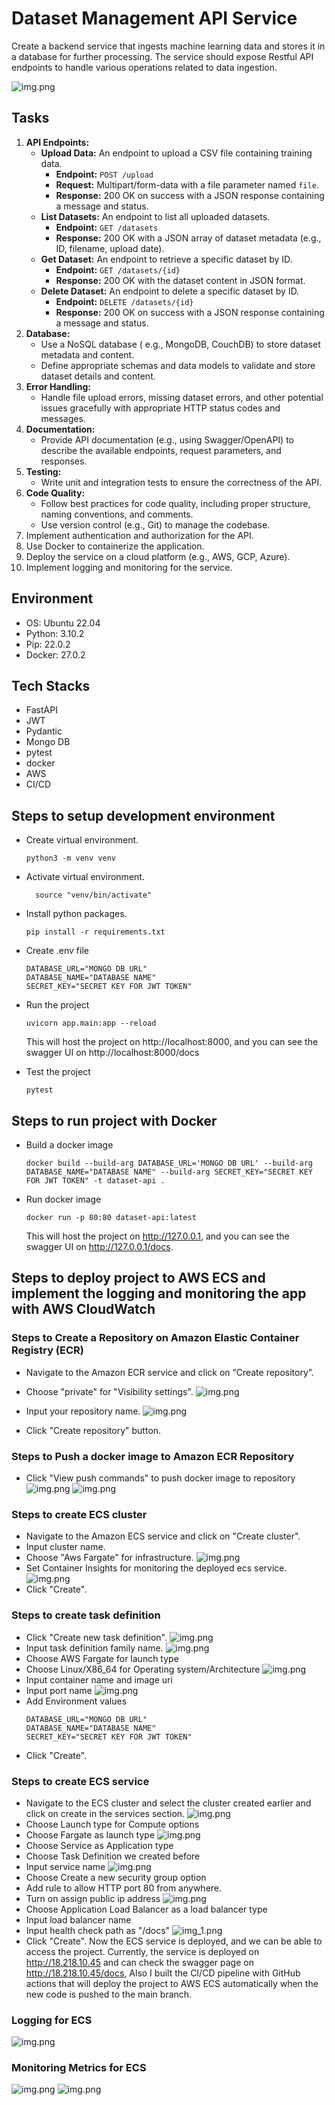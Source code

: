 # Dataset Management API Service
Create a backend service that ingests machine learning data and stores it in a database for further processing. The service should expose Restful API endpoints to handle various operations related to data ingestion.

![img.png](images/img.png)

## Tasks
1. **API Endpoints:**
   - **Upload Data:** An endpoint to upload a CSV file containing training data.
     - **Endpoint:** `POST /upload`
     - **Request:** Multipart/form-data with a file parameter named `file`.
     - **Response:** 200 OK on success with a JSON response containing a message and status.
   - **List Datasets:** An endpoint to list all uploaded datasets.
     - **Endpoint:** `GET /datasets`
     - **Response:** 200 OK with a JSON array of dataset metadata (e.g., ID, filename, upload date).
   - **Get Dataset:** An endpoint to retrieve a specific dataset by ID.
     - **Endpoint:** `GET /datasets/{id}`
     - **Response:** 200 OK with the dataset content in JSON format.
   - **Delete Dataset:** An endpoint to delete a specific dataset by ID.
     - **Endpoint:** `DELETE /datasets/{id}`
     - **Response:** 200 OK on success with a JSON response containing a message and status.
2. **Database:**
   - Use a NoSQL database ( e.g., MongoDB, CouchDB) to store dataset metadata and content.
   - Define appropriate schemas and data models to validate and store dataset details and content.
3. **Error Handling:**
   - Handle file upload errors, missing dataset errors, and other potential issues gracefully with appropriate HTTP status codes and messages.
4. **Documentation:**
   - Provide API documentation (e.g., using Swagger/OpenAPI) to describe the available endpoints, request parameters, and responses.
5. **Testing:**
   - Write unit and integration tests to ensure the correctness of the API.
6. **Code Quality:**
   - Follow best practices for code quality, including proper structure, naming conventions, and comments.
   - Use version control (e.g., Git) to manage the codebase.
7. Implement authentication and authorization for the API.
8. Use Docker to containerize the application.
9. Deploy the service on a cloud platform (e.g., AWS, GCP, Azure).
10. Implement logging and monitoring for the service.

## Environment
- OS: Ubuntu 22.04
- Python: 3.10.2
- Pip: 22.0.2
- Docker: 27.0.2

## Tech Stacks
- FastAPI
- JWT
- Pydantic
- Mongo DB
- pytest
- docker
- AWS
- CI/CD

## Steps to setup development environment
- Create virtual environment.
  ```shell
  python3 -m venv venv
  ```
- Activate virtual environment.
  ```shell
    source "venv/bin/activate"
  ```
- Install python packages.
  ```shell
  pip install -r requirements.txt
  ```
- Create .env file
  ```
  DATABASE_URL="MONGO DB URL"
  DATABASE_NAME="DATABASE NAME"
  SECRET_KEY="SECRET KEY FOR JWT TOKEN"
  ```
- Run the project
  ```shell
  uvicorn app.main:app --reload
  ```
  This will host the project on http://localhost:8000, and you can see the swagger UI on http://localhost:8000/docs


- Test the project
  ```shell
  pytest
  ```

## Steps to run project with Docker
- Build a docker image
  ```shell
  docker build --build-arg DATABASE_URL='MONGO DB URL' --build-arg DATABASE_NAME="DATABASE NAME" --build-arg SECRET_KEY="SECRET KEY FOR JWT TOKEN" -t dataset-api .
  ```
- Run docker image
  ```shell
  docker run -p 80:80 dataset-api:latest
  ```
  This will host the project on http://127.0.0.1, and you can see the swagger UI on http://127.0.0.1/docs.

## Steps to deploy project to AWS ECS and implement the logging and monitoring the app with AWS CloudWatch

### Steps to Create a Repository on Amazon Elastic Container Registry (ECR)
- Navigate to the Amazon ECR service and click on “Create repository”.
  
- Choose "private" for "Visibility settings".
  ![img.png](images/img_1.png)
- Input your repository name.
  ![img.png](images/img_2.png)
- Click "Create repository" button.

### Steps to Push a docker image to Amazon ECR Repository
- Click "View push commands" to push docker image to repository
  ![img.png](images/img_3.png)
  ![img.png](images/img_4.png)

### Steps to create ECS cluster
- Navigate to the Amazon ECS service and click on "Create cluster".
- Input cluster name.
- Choose "Aws Fargate" for infrastructure.
  ![img.png](images/img_5.png)
- Set Container Insights for monitoring the deployed ecs service.
  ![img.png](images/img_6.png)
- Click "Create".

### Steps to create task definition
- Click "Create new task definition".
  ![img.png](images/img_7.png)
- Input task definition family name. 
  ![img.png](images/img_8.png)
- Choose AWS Fargate for launch type
- Choose Linux/X86_64 for Operating system/Architecture
  ![img.png](images/img_9.png)
- Input container name and image uri
- Input port name
  ![img.png](images/img_10.png)
- Add Environment values
  ```
  DATABASE_URL="MONGO DB URL"
  DATABASE_NAME="DATABASE NAME"
  SECRET_KEY="SECRET KEY FOR JWT TOKEN"
  ```
- Click "Create".

### Steps to create ECS service
- Navigate to the ECS cluster and select the cluster created earlier and click on create in the services section.
  ![img.png](images/img_11.png)
- Choose Launch type for Compute options
- Choose Fargate as launch type
  ![img.png](images/img_12.png)
- Choose Service as Application type
- Choose Task Definition we created before
- Input service name
  ![img.png](images/img_13.png)
- Choose Create a new security group option
- Add rule to allow HTTP port 80 from anywhere.
- Turn on assign public ip address
  ![img.png](images/img_14.png)
- Choose Application Load Balancer as a load balancer type
- Input load balancer name
- Input health check path as "/docs"
  ![img_1.png](images/img_15.png)
- Click "Create".
Now the ECS service is deployed, and we can be able to access the project.
Currently, the service is deployed on http://18.218.10.45 and can check the swagger page on http://18.218.10.45/docs,
Also I built the CI/CD pipeline with GitHub actions that will deploy the project to AWS ECS automatically when the new code is pushed to the main branch.

### Logging for ECS
![img.png](images/img_16.png)

### Monitoring Metrics for ECS
![img.png](images/img_17.png)
![img.png](images/img_18.png)